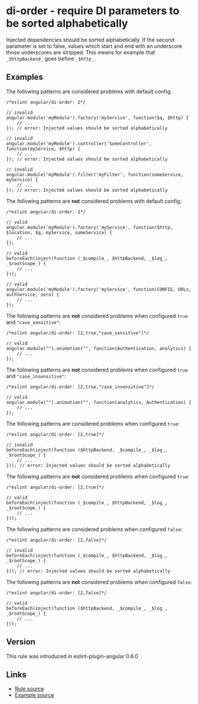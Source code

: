 <!-- WARNING: Generated documentation. Edit docs and examples in the rule and examples file ('rules/di-order.js', 'examples/di-order.js'). -->

# di-order - require DI parameters to be sorted alphabetically

Injected dependencies should be sorted alphabetically.
If the second parameter is set to false, values which start and end with an underscore those underscores are stripped.
This means for example that `_$httpBackend_` goes before `_$http_`.

## Examples

The following patterns are considered problems with default config;

    /*eslint angular/di-order: 2*/

    // invalid
    angular.module('myModule').factory('myService', function($q, $http) {
        // ...
    }); // error: Injected values should be sorted alphabetically

    // invalid
    angular.module('myModule').controller('SomeController', function(myService, $http) {
        // ...
    }); // error: Injected values should be sorted alphabetically

    // invalid
    angular.module('myModule').filter('myFilter', function(someService, myService) {
        // ...
    }); // error: Injected values should be sorted alphabetically

The following patterns are **not** considered problems with default config;

    /*eslint angular/di-order: 2*/

    // valid
    angular.module('myModule').factory('myService', function($http, $location, $q, myService, someService) {
        // ...
    });

    // valid
    beforeEach(inject(function (_$compile_, $httpBackend, _$log_, _$rootScope_) {
        // ...
    }));

    // valid
    angular.module('myModule').factory('myService', function(CONFIG, URLs, authService, zero) {
        // ...
    });

The following patterns are **not** considered problems when configured `true` and `"case_sensitive"`:

    /*eslint angular/di-order: [2,true,"case_sensitive"]*/

    // valid
    angular.module("").animation("", function(Authentication, analytics) {
        // ...
    });

The following patterns are **not** considered problems when configured `true` and `"case_insensitive"`:

    /*eslint angular/di-order: [2,true,"case_insensitive"]*/

    // valid
    angular.module("").animation("", function(analytics, Authentication) {
        // ...
    });

The following patterns are considered problems when configured `true`:

    /*eslint angular/di-order: [2,true]*/

    // invalid
    beforeEach(inject(function ($httpBackend, _$compile_, _$log_, _$rootScope_) {
        // ...
    })); // error: Injected values should be sorted alphabetically

The following patterns are **not** considered problems when configured `true`:

    /*eslint angular/di-order: [2,true]*/

    // valid
    beforeEach(inject(function (_$compile_, $httpBackend, _$log_, _$rootScope_) {
        // ...
    }));

The following patterns are considered problems when configured `false`:

    /*eslint angular/di-order: [2,false]*/

    // invalid
    beforeEach(inject(function (_$compile_, $httpBackend, _$log_, _$rootScope_) {
        // ...
    })); // error: Injected values should be sorted alphabetically

The following patterns are **not** considered problems when configured `false`:

    /*eslint angular/di-order: [2,false]*/

    // valid
    beforeEach(inject(function ($httpBackend, _$compile_, _$log_, _$rootScope_) {
        // ...
    }));

## Version

This rule was introduced in eslint-plugin-angular 0.6.0

## Links

* [Rule source](../rules/di-order.js)
* [Example source](../examples/di-order.js)
